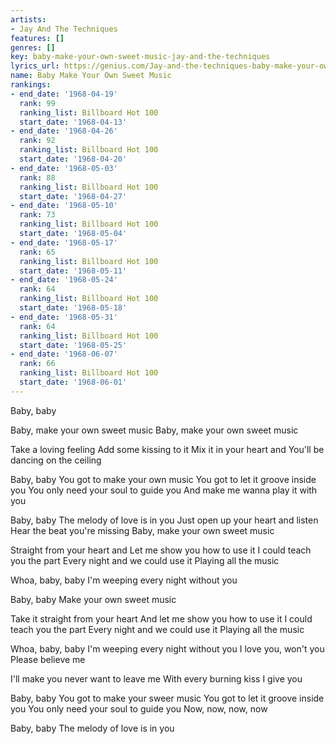 ```yaml
---
artists:
- Jay And The Techniques
features: []
genres: []
key: baby-make-your-own-sweet-music-jay-and-the-techniques
lyrics_url: https://genius.com/Jay-and-the-techniques-baby-make-your-own-sweet-music-lyrics
name: Baby Make Your Own Sweet Music
rankings:
- end_date: '1968-04-19'
  rank: 99
  ranking_list: Billboard Hot 100
  start_date: '1968-04-13'
- end_date: '1968-04-26'
  rank: 92
  ranking_list: Billboard Hot 100
  start_date: '1968-04-20'
- end_date: '1968-05-03'
  rank: 88
  ranking_list: Billboard Hot 100
  start_date: '1968-04-27'
- end_date: '1968-05-10'
  rank: 73
  ranking_list: Billboard Hot 100
  start_date: '1968-05-04'
- end_date: '1968-05-17'
  rank: 65
  ranking_list: Billboard Hot 100
  start_date: '1968-05-11'
- end_date: '1968-05-24'
  rank: 64
  ranking_list: Billboard Hot 100
  start_date: '1968-05-18'
- end_date: '1968-05-31'
  rank: 64
  ranking_list: Billboard Hot 100
  start_date: '1968-05-25'
- end_date: '1968-06-07'
  rank: 66
  ranking_list: Billboard Hot 100
  start_date: '1968-06-01'
---
```

Baby, baby

Baby, make your own sweet music
Baby, make your own sweet music

Take a loving feeling
Add some kissing to it
Mix it in your heart and
You'll be dancing on the ceiling

Baby, baby
You got to make your own music
You got to let it groove inside you
You only need your soul to guide you
And make me wanna play it with you

Baby, baby
The melody of love is in you
Just open up your heart and listen
Hear the beat you're missing
Baby, make your own sweet music

Straight from your heart and
Let me show you how to use it
I could teach you the part
Every night and we could use it
Playing all the music

Whoa, baby, baby
I'm weeping every night without you

Baby, baby
Make your own sweet music

Take it straight from your heart
And let me show you how to use it
I could teach you the part
Every night and we could use it
Playing all the music

Whoa, baby, baby
I'm weeping every night without you
I love you, won't you
Please believe me

I'll make you never want to leave me
With every burning kiss I give you

Baby, baby
You got to make your sweer music
You got to let it groove inside you
You only need your soul to guide you
Now, now, now, now

Baby, baby
The melody of love is in you
